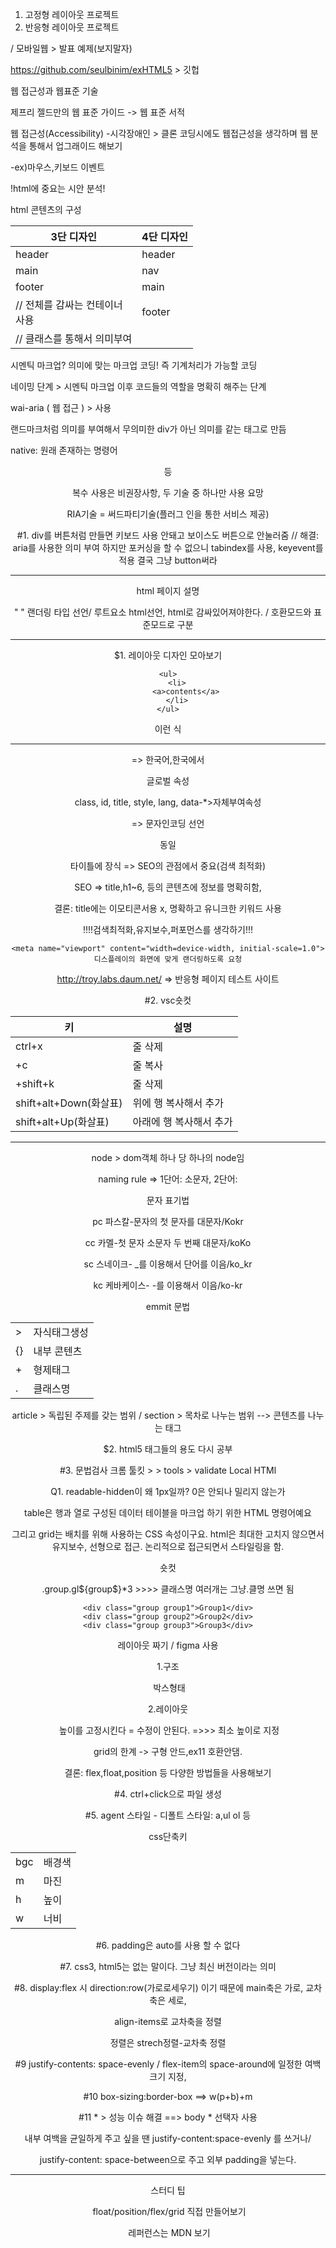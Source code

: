 1. 고정형 레이아웃 프로젝트
2. 반응형 레이아웃 프로젝트

/ 모바일웹 > 발표 예제(보지말자)

https://github.com/seulbinim/exHTML5 > 깃헙



웹 접근성과 웹표준 기술

제프리 젤드만의 웹 표준 가이드 -> 웹 표준 서적



웹 접근성(Accessibility) -시각장애인 > 클론 코딩시에도 웹접근성을 생각하며 웹 분석을 통해서 업그래이드 해보기

-ex)마우스,키보드 이벤트



!html에 중요는 시안 분석!

html 콘텐츠의 구성

| 3단 디자인                               | 4단 디자인 |
| ---------------------------------------- | ---------- |
| header                                   | header     |
| main                                     | nav        |
| footer                                   | main       |
| // 전체를 감싸는 컨테이너<div></div>사용 | footer     |
| // 클래스를 통해서 의미부여              |            |

시멘틱 마크업?  의미에 맞는 마크업 코딩! 즉 기계처리가 가능할 코딩

네이밍 단계 > 시멘틱 마크업 이후 코드들의 역할을 명확히 해주는 단계

wai-aria ( 웹 접근 ) > 사용<div role="banner"></div> 랜드마크처럼 의미를 부여해서 무의미한 div가 아닌 의미를 같는 태그로 만듬

native: 원래 존재하는 명령어<header> 등 

복수 사용은 비권장사항, 두 기술 중 하나만 사용 요망

RIA기술 = 써드파티기술(플러그 인을 통한 서비스 제공)

#1. div를 버튼처럼 만들면 키보드 사용 안돼고 보이스도 버튼으로 안눌러줌 // 해결: aria를 사용한 의미 부여 하지만 포커싱을 할 수 없으니 tabindex를 사용, keyevent를 적용 결국 그냥 button써라

<hr>

html 페이지 설명

"<!doctype html> " 
랜더링 타입 선언/ 루트요소 html선언, html로 감싸있어져야한다. / 호환모드와 표준모드로 구분

<hr>

$1. 레이아웃 디자인 모아보기

```
<ul>
	<li>
		<a>contents</a>
	</li>
</ul>
```

이런 식

<hr>

<html lang="ko-ㅏㄲ"></html> => 한국어,한국에서

글로벌 속성

class, id, title, style, lang, data-*>자체부여속성

<meta charset="utf-08"/> => 문자인코딩 선언 

<meta http-equiv="Content-Type" content="text/html;charset=UTF-8"/> 동일

타이틀에 장식 => SEO의 관점에서 중요(검색 최적화)

SEO => title,h1~6, 등의 콘텐츠에 정보를 명확히함,

결론: title에는 이모티콘서용 x, 명확하고 유니크한 키워드 사용

!!!!검색최적화,유지보수,퍼포먼스를 생각하기!!!

```
<meta name="viewport" content="width=device-width, initial-scale=1.0">
디스플레이의 화면에 맞게 랜더링하도록 요청
```

http://troy.labs.daum.net/ => 반응형 페이지 테스트 사이트

#2. vsc숏컷

| 키                     | 설명                    |
| ---------------------- | ----------------------- |
| ctrl+x                 | 줄 삭제                 |
| +c                     | 줄 복사                 |
| +shift+k               | 줄 삭제                 |
| shift+alt+Down(화살표) | 위에 행 복사해서 추가   |
| shift+alt+Up(화살표)   | 아래에 행 복사해서 추가 |



<hr>

node > dom객체 하나 당 하나의 node임

naming rule => 1단어: 소문자, 2단어: 



문자 표기법

pc 파스칼-문자의 첫 문자를 대문자/Kokr

cc 카멜-첫 문자 소문자 두 번째 대문자/koKo

sc 스네이크- _를 이용해서 단어를 이음/ko_kr

kc 케바케이스- -를 이용해서 이음/ko-kr

emmit 문법

|      |              |
| ---- | ------------ |
| >    | 자식태그생성 |
| {}   | 내부 콘텐츠  |
| +    | 형제태그     |
| .    | 클래스명     |

article > 독립된 주제를 갖는 범위 / section > 목차로 나누는 범위  --> 콘텐츠를 나누는 태그

$2. html5 태그들의 용도 다시 공부

#3. 문법검사 크롬 툴킷 >  > tools > validate Local HTMl

Q1. readable-hidden이 왜 1px일까? 0은 안되나 밀리지 않는가

table은 행과 열로 구성된 데이터 테이블을 마크업 하기 위한 HTML 명령어예요

그리고 grid는 배치를 위해 사용하는 CSS 속성이구요. html은 최대한 고치지 않으면서 유지보수, 선형으로 접근. 논리적으로 접근되면서 스타일링을 함.



숏컷

.group.gl${group$}*3  >>>> 클래스명 여러개는 그냥.클명 쓰면 됨

```
<div class="group group1">Group1</div>
<div class="group group2">Group2</div>
<div class="group group3">Group3</div>
```



레이아웃 짜기 / figma 사용

1.구조

​	박스형태

2.레이아웃

​	높이를 고정시킨다 = 수정이 안된다. =>>> 최소 높이로 지정

grid의 한계 -> 구형 안드,ex11 호환안댐.

결론: flex,float,position 등 다양한 방법들을 사용해보기

#4.   <link rel="stylesheet" href="css/main.css"> ctrl+click으로 파일 생성

#5. agent 스타일 - 디폴트 스타일: a,ul ol 등

css단축키 

|      |        |
| ---- | ------ |
| bgc  | 배경색 |
| m    | 마진   |
| h    | 높이   |
| w    | 너비   |

#6. padding은 auto를 사용 할 수 없다

#7. css3, html5는 없는 말이다. 그냥 최신 버전이라는 의미

#8. display:flex 시 direction:row(가로로세우기) 이기 때문에 main축은 가로, 교차축은 세로, 

align-items로 교차축을 정렬

정렬은 strech정렬-교차축 정렬

#9 justify-contents: space-evenly / flex-item의 space-around에 일정한 여백 크기 지정,

#10 box-sizing:border-box  ==> w(p+b)+m



#11 * > 성능 이슈 해결 ==> body * 선택자 사용



내부 여백을 균일하게 주고 싶을 땐 justify-content:space-evenly 를 쓰거나/

justify-content: space-between으로 주고 외부 padding을 넣는다.



<hr>

스터디 팁

​	float/position/flex/grid 직접 만들어보기

​	레퍼런스는 MDN 보기


